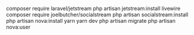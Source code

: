 composer require laravel/jetstream
php artisan jetstream:install livewire
composer require joelbutcher/socialstream
php artisan socialstream:install
php artisan nova:install
yarn
yarn dev
php artisan migrate
php artisan nova:user

